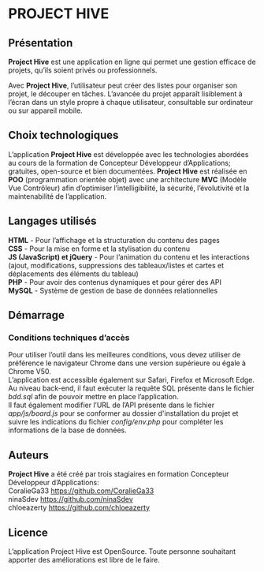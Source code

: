 
# PROJECT HIVE

## Présentation

**Project Hive** est une application en ligne qui permet une gestion efficace de projets, qu’ils soient privés ou professionnels.

Avec **Project Hive**, l’utilisateur peut créer des listes pour organiser son projet, le découper en tâches. L’avancée du projet apparaît lisiblement à l’écran dans un style propre à chaque utilisateur, consultable sur ordinateur ou sur appareil mobile.

## Choix technologiques

L’application **Project Hive** est développée avec les technologies abordées au cours de la formation de Concepteur Développeur d’Applications; gratuites, open-source et bien documentées. **Project Hive** est réalisée en **POO** (programmation orientée objet) avec une architecture **MVC** (Modèle Vue Contrôleur) afin d’optimiser l’intelligibilité, la sécurité, l’évolutivité et la maintenabilité de l’application.

## Langages utilisés

**HTML** - Pour l’affichage et la structuration du contenu des pages  
**CSS** - Pour la mise en forme et la stylisation du contenu  
**JS (JavaScript) et jQuery** - Pour l’animation du contenu et les interactions (ajout,
modifications, suppressions des tableaux/listes et cartes et déplacements des
éléments du tableau)  
**PHP** - Pour avoir des contenus dynamiques et pour gérer des API  
**MySQL** - Système de gestion de base de données relationnelles  

## Démarrage

### Conditions techniques d’accès
Pour utiliser l’outil dans les meilleures conditions, vous devez utiliser de préférence le navigateur Chrome dans une version supérieure ou égale à Chrome V50.  
L’application est accessible également sur Safari, Firefox et Microsoft Edge.  
Au niveau back-end, il faut exécuter la requête SQL présente dans le fichier _bdd.sql_ afin de pouvoir mettre en place l’application.  
Il faut également modifier l’URL de l’API présente dans le fichier _app/js/board.js_ pour se conformer au dossier d'installation du projet et suivre les indications du fichier _config/env.php_ pour compléter les informations de la base de données.

## Auteurs
**Project Hive** a été créé par trois stagiaires en formation Concepteur Développeur d’Applications:  
CoralieGa33 https://github.com/CoralieGa33  
ninaSdev https://github.com/ninaSdev  
chloeazerty https://github.com/chloeazerty 

## Licence
L’application Project Hive est OpenSource. Toute personne souhaitant apporter
des améliorations est libre de le faire.  
